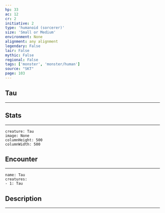 ```yaml
---
hp: 33
ac: 12
cr: 2
initiative: 2
type: 'humanoid (sorcerer)'    
size: 'Small or Medium'
environment: None
alignment: any alignment
legendary: False
lair: False
mythic: False
regional: False
tags: ['monster', 'monster/human']
source: "SKT"
page: 103
---
```


## Tau
---



## Stats
---

```statblock
creature: Tau
image: None
columnHeight: 500
columnWidth: 500
```

## Encounter
---

```encounter-table
name: Tau
creatures:
- 1: Tau
```

## Description
---




